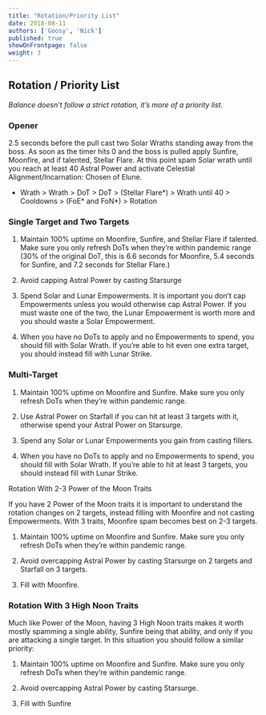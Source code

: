 ```yaml
---
title: "Rotation/Priority List"
date: 2018-08-11
authors: ['Goosy', 'Nick']
published: true
showOnFrontpage: false
weight: 3
---
```


## Rotation / Priority List	

*Balance doesn’t follow a strict rotation, it’s more of a priority list.*

### Opener

2.5 seconds before the pull cast two Solar Wraths standing away from the boss. As soon as the timer hits 0 and the boss is pulled apply Sunfire, Moonfire, and if talented, Stellar Flare. At this point spam Solar wrath until you reach at least 40 Astral Power and activate Celestial Alignment/Incarnation: Chosen of Elune.

- Wrath > Wrath > DoT > DoT > (Stellar Flare*) > Wrath until 40 > Cooldowns > (FoE* and FoN*) > Rotation

### Single Target and Two Targets

1. Maintain 100% uptime on Moonfire, Sunfire, and Stellar Flare if talented. Make sure you only refresh DoTs when they’re within pandemic range (30% of the original DoT, this is 6.6 seconds for Moonfire, 5.4 seconds for Sunfire, and 7.2 seconds for Stellar Flare.)

2. Avoid capping Astral Power by casting Starsurge

3. Spend Solar and Lunar Empowerments. It is important you don’t cap Empowerments unless you would otherwise cap Astral Power. If you must waste one of the two, the Lunar Empowerment is worth more and you should waste a Solar Empowerment.

4. When you have no DoTs to apply and no Empowerments to spend, you should fill with Solar Wrath. If you’re able to hit even one extra target, you should instead fill with Lunar Strike.

### Multi-Target

1. Maintain 100% uptime on Moonfire and Sunfire. Make sure you only refresh DoTs when they’re within pandemic range.

2. Use Astral Power on Starfall if you can hit at least 3 targets with it, otherwise spend your Astral Power on Starsurge.

3. Spend any Solar or Lunar Empowerments you gain from casting fillers.

4. When you have no DoTs to apply and no Empowerments to spend, you should fill with Solar Wrath. If you’re able to hit at least 3 targets, you should instead fill with Lunar Strike.

Rotation With 2-3 Power of the Moon Traits

If you have 2 Power of the Moon traits it is important to understand the rotation changes on 2 targets, instead filling with Moonfire and not casting Empowerments. With 3 traits, Moonfire spam becomes best on 2-3 targets.

1. Maintain 100% uptime on Moonfire and Sunfire. Make sure you only refresh DoTs when they’re within pandemic range.

2. Avoid overcapping Astral Power by casting Starsurge on 2 targets and Starfall on 3 targets.

3. Fill with Moonfire.

### Rotation With 3 High Noon Traits

Much like Power of the Moon, having 3 High Noon traits makes it worth mostly spamming a single ability, Sunfire being that ability, and only if you are attacking a single target. In this situation you should follow a similar priority:

1. Maintain 100% uptime on Moonfire and Sunfire. Make sure you only refresh DoTs when they’re within pandemic range.

2. Avoid overcapping Astral Power by casting Starsurge.

3. Fill with Sunfire
